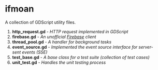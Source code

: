 # ifmoan

A collection of GDScript utility files.

1. __http_request.gd__ - _HTTP request implemented in GDScript_
2. __firebase.gd__ - _An unofficial [Firebase](https://www.firebase.com/) client_
3. __thread_pool.gd__ - _A handler for background tasks_
4. __event_source.gd__ - _Implemented the event source interface for server-sent events (SSE)_
5. __test_base.gd__ - _A base class for a test suite (collection of test cases)_
6. __unit_test.gd__ - _Handles the unit testing process_
